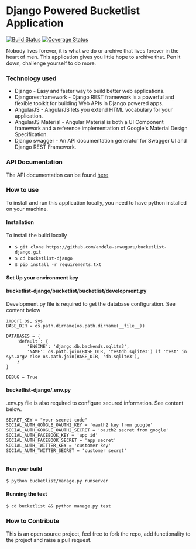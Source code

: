 # Django Powered Bucketlist Application

[![Build Status](https://travis-ci.org/andela-snwuguru/bucketlist-django.svg?branch=master)](https://travis-ci.org/andela-snwuguru/bucketlist-django)  [![Coverage Status](https://coveralls.io/repos/github/andela-snwuguru/bucketlist-django/badge.svg?branch=master)](https://coveralls.io/github/andela-snwuguru/bucketlist-django?branch=master)

Nobody lives forever, it is what we do or archive that lives forever in the heart of men. This application gives you little hope to archive that. Pen it down, challenge yourself to do more.

### Technology used

- Django - Easy and faster way to build better web applications.
- Djangorestframework - Django REST framework is a powerful and flexible toolkit for building Web APIs in Django powered apps.
- AngularJS - AngularJS lets you extend HTML vocabulary for your application.
- AngularJS Material - Angular Material is both a UI Component framework and a reference implementation of Google's Material Design Specification.
- Django swagger - An API documentation generator for Swagger UI and Django REST Framework.

### API Documentation

The API documentation can be found <a href="https://littlehope.herokuapp.com/api/v1/docs">here</a>

### How to use

To install and run this application locally, you need to have python installed on your machine.

#### Installation

To install the build locally

- `` $ git clone https://github.com/andela-snwuguru/bucketlist-django.git ``
- `` $ cd bucketlist-django ``
- `` $ pip install -r requirements.txt ``

#### Set Up your environment key

#### bucketlist-django/bucketlist/bucketlist/development.py

Development.py file is required to get the database configuration. See content below
```
import os, sys
BASE_DIR = os.path.dirname(os.path.dirname(__file__))

DATABASES = {
    'default': {
        'ENGINE': 'django.db.backends.sqlite3',
        'NAME': os.path.join(BASE_DIR, 'testdb.sqlite3') if 'test' in sys.argv else os.path.join(BASE_DIR, 'db.sqlite3'),
    }
}

DEBUG = True

 ```

#### bucketlist-django/.env.py
.env.py file is also required to configure secured information. See content below.

```
SECRET_KEY = "your-secret-code"
SOCIAL_AUTH_GOOGLE_OAUTH2_KEY = 'oauth2 key from google'
SOCIAL_AUTH_GOOGLE_OAUTH2_SECRET = 'oauth2 secret from google'
SOCIAL_AUTH_FACEBOOK_KEY = 'app id'
SOCIAL_AUTH_FACEBOOK_SECRET = 'app secret'
SOCIAL_AUTH_TWITTER_KEY = 'customer key'
SOCIAL_AUTH_TWITTER_SECRET = 'customer secret'


```


#### Run your build

`` $ python bucketlist/manage.py runserver ``

#### Running the test

`` $ cd bucketlist && python manage.py test ``

### How to Contribute

This is an open source project, feel free to fork the repo, add functionality to the project and raise a pull request.